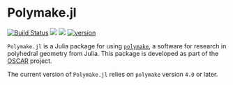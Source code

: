 # Polymake.jl

[![Build Status](https://github.com/oscar-system/Polymake.jl/workflows/Run%20tests/badge.svg)](https://github.com/oscar-system/Polymake.jl/actions?query=workflow%3A%22Run+tests%22+branch%3Amaster)
[![](https://img.shields.io/badge/docs-stable-blue.svg)](https://oscar-system.github.io/Polymake.jl/stable)
[![](https://img.shields.io/badge/docs-latest-blue.svg)](https://oscar-system.github.io/Polymake.jl/dev)
[![version](https://img.shields.io/github/v/release/oscar-system/Polymake.jl)](https://github.com/oscar-system/Polymake.jl/releases/latest)

`Polymake.jl` is a Julia package for using [`polymake`](https://polymake.org/doku.php), a software for research in polyhedral geometry from Julia.
This package is developed as part of the [OSCAR](https://oscar.computeralgebra.de) project.

The current version of `Polymake.jl` relies on `polymake` version `4.0` or later.
